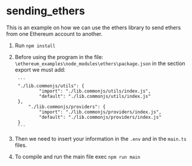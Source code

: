 # sending_ethers
This is an example on how we can use the ethers library to send ethers from one Ethereum account to another.

1. Run `npm install`
2. Before using the program in the file: `\ethereum_examples\node_modules\ethers\package.json` in the section export we must add:

        ```
        "./lib.commonjs/utils": {
                "import": "./lib.commonjs/utils/index.js",
                "default": "./lib.commonjs/utils/index.js"
        },
            "./lib.commonjs/providers": {
                "import": "./lib.commonjs/providers/index.js",
                "default": "./lib.commonjs/providers/index.js"
        }
        ```

3. Then we need to insert your information in the `.env` and in the `main.ts` files.

4. To compile and run the main file exec `npm run main`
